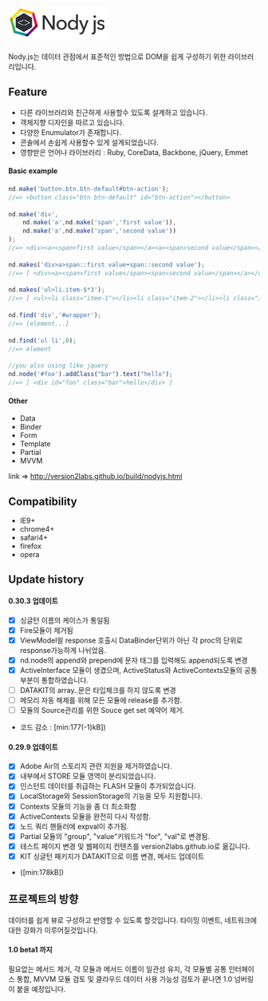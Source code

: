 ![Nody.js](/logo/nodyjs-small.png)
==================================
Nody.js는 데이터 관점에서 표준적인 방법으로 DOM을 쉽게 구성하기 위한 라이브러리입니다. 

## Feature #
  - 다른 라이브러리와 친근하게 사용할수 있도록 설계하고 있습니다.
  - 객체지향 디자인을 따르고 있습니다.
  - 다양한 Enumulator가 존재합니다.
  - 콘솔에서 손쉽게 사용할수 있게 설계되었습니다.
  - 영향받은 언어나 라이브러리 : Ruby, CoreData, Backbone, jQuery, Emmet

#### Basic example
```javascript
nd.make('button.btn.btn-default#btn-action');
//=> <button class="btn btn-default" id="btn-action"></button>

nd.make('div',
	nd.make('a',nd.make('span','first value')),
	nd.make('a',nd.make('span','second value'))
);
//=> <div><a><span>first value</span></a><a><span>second value</span></a></div>

nd.makes('div>a>span::first value+span::second value');
//=> [ <div><a><span>first value</span><span>second value</span></a></div> ]

nd.makes('ul>li.item-$*3');
//=> [ <ul><li class="item-1"></li><li class="item-2"></li><li class="item-3"></li></ul> ]

nd.find('div','#wrapper'); 
//=> [element...]

nd.find('ul li',0); 
//=> element

//you also using like jquery
nd.node('#foo').addClass("bar").text("hello");
//=> [ <div id="foo" class="bar">hello</div> ]
```

#### Other 
   - Data
   - Binder
   - Form
   - Template
   - Partial
   - MVVM
  
link => <a href="http://version2labs.github.io/build/nodyjs.html">http://version2labs.github.io/build/nodyjs.html</a>

## Compatibility #
  - IE9+
  - chrome4+
  - safari4+
  - firefox
  - opera
  
## Update history #

#### 0.30.3 업데이트
  - [x] 싱글턴 이름의 케이스가 통일됨
  - [x] Fire모듈이 제거됨
  - [x] ViewModel읠 response 호출시 DataBinder단위가 아닌 각 proc의 단위로 response가능하게 나뉘었음.
  - [x] nd.node의 append와 prepend에 문자 태그를 입력해도 append되도록 변경
  - [x] ActiveInterface 모듈이 생겼으며, ActiveStatus와 ActiveContexts모듈의 공통 부분이 통합하였습니다.
  - [ ] DATAKIT의 array..문은 타입체크를 하지 않도록 변경
  - [ ] 메모리 자동 해제를 위해 모든 모듈에 release를 추가함.
  - [ ] 모듈의 Source관리를 위한 Souce get set 예약어 제거.
  - 코드 감소 : \[min:177(-1)kB\])

#### 0.29.9 업데이트
  - [x] Adobe Air의 스토리지 관련 지원을 제거하였습니다.
  - [x] 내부에서 STORE 모듈 영역이 분리되었습니다.
  - [x] 인스턴트 데이터를 취급하는 FLASH 모듈이 추가되었습니다.
  - [x] LocalStorage와 SessionStorage의 기능을 모두 지원합니다.
  - [x] Contexts 모듈의 기능을 좀 더 최소화함
  - [x] ActiveContexts 모듈을 완전히 다시 작성함.
  - [x] 노드 쿼리 핸들러에 expval이 추가됨.
  - [x] Partial 모듈의 "group", "value"키워드가 "for", "val"로 변경됨.
  - [x] 테스트 페이지 변경 및 웹페이지 컨텐츠를 version2labs.github.io로 옮깁니다.
  - [x] KIT 싱글턴 패키지가 DATAKIT으로 이름 변경, 메서드 업데이트
  - (\[min:178kB\])

  
## 프로젝트의 방향 #
데이터를 쉽게 뷰로 구성하고 반영할 수 있도록 할것입니다. 타이밍 이벤트, 네트워크에 대한 강화가 이루어질것입니다.

#### 1.0 beta1 까지
필요없는 메서드 제거, 각 모듈과 메서드 이름이 일관성 유지, 각 모듈별 공통 인터페이스 통합, MVVM 모듈 검토 및 클라우드 데이터 사용 가능성 검토가 끝나면 1.0 넘버링이 붙을 예정입니다.
